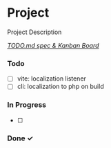 # Project

Project Description

<em>[TODO.md spec & Kanban Board](https://bit.ly/3fCwKfM)</em>

### Todo

- [ ] vite: localization listener  
- [ ] cli: localization to php on build  

### In Progress

- [ ]   

### Done ✓


